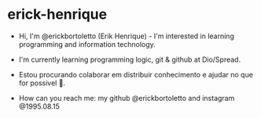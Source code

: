 # erick-henrique 

- Hi, I'm @erickbortoletto (Erik Henrique) - I'm interested in learning programming and information technology.

- I'm currently learning programming logic, git & github at Dio/Spread.

- Estou procurando colaborar em distribuir conhecimento e ajudar no que for possivel 🙌. 

- How can you reach me: my github @erickbortoletto and instagram @1995.08.15

